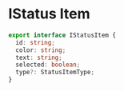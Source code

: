 # IStatus Item

```ts
export interface IStatusItem {
  id: string;
  color: string;
  text: string;
  selected: boolean;
  type?: StatusItemType;
}
```
